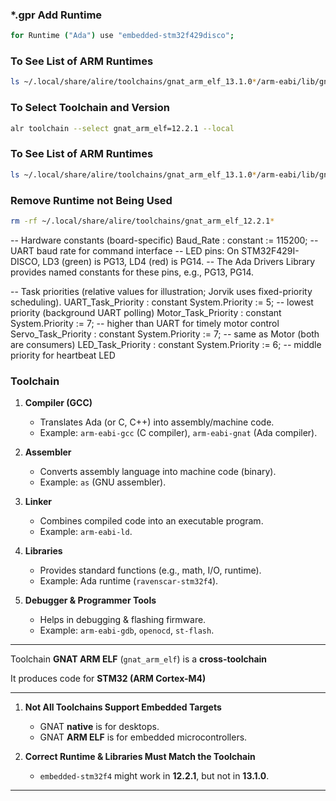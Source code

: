 


###  *.gpr Add Runtime
```bash
for Runtime ("Ada") use "embedded-stm32f429disco";
```
### To See List of ARM Runtimes
```bash
ls ~/.local/share/alire/toolchains/gnat_arm_elf_13.1.0*/arm-eabi/lib/gnat/
```

### To Select Toolchain and Version
```bash
alr toolchain --select gnat_arm_elf=12.2.1 --local
```
### To See List of ARM Runtimes
```bash
ls ~/.local/share/alire/toolchains/gnat_arm_elf_13.1.0*/arm-eabi/lib/gnat/
```
### Remove Runtime not Being Used
```Bash
rm -rf ~/.local/share/alire/toolchains/gnat_arm_elf_12.2.1*
```

   -- Hardware constants (board-specific)
   Baud_Rate    : constant := 115200;  -- UART baud rate for command interface
   -- LED pins: On STM32F429I-DISCO, LD3 (green) is PG13, LD4 (red) is PG14.
   -- The Ada Drivers Library provides named constants for these pins, e.g., PG13, PG14.

   -- Task priorities (relative values for illustration; Jorvik uses fixed-priority scheduling).
   UART_Task_Priority  : constant System.Priority := 5;   -- lowest priority (background UART polling)
   Motor_Task_Priority : constant System.Priority := 7;   -- higher than UART for timely motor control
   Servo_Task_Priority : constant System.Priority := 7;   -- same as Motor (both are consumers)
   LED_Task_Priority   : constant System.Priority := 6;   -- middle priority for heartbeat LED



### **Toolchain**
1. **Compiler (GCC)**  
   - Translates Ada (or C, C++) into assembly/machine code.  
   - Example: `arm-eabi-gcc` (C compiler), `arm-eabi-gnat` (Ada compiler).

2. **Assembler**  
   - Converts assembly language into machine code (binary).  
   - Example: `as` (GNU assembler).

3. **Linker**  
   - Combines compiled code into an executable program.  
   - Example: `arm-eabi-ld`.

4. **Libraries**  
   - Provides standard functions (e.g., math, I/O, runtime).  
   - Example: Ada runtime (`ravenscar-stm32f4`).

5. **Debugger & Programmer Tools**  
   - Helps in debugging & flashing firmware.  
   - Example: `arm-eabi-gdb`, `openocd`, `st-flash`.

---

Toolchain **GNAT ARM ELF** (`gnat_arm_elf`) is a **cross-toolchain**

It produces code for **STM32 (ARM Cortex-M4)**  

---

1. **Not All Toolchains Support Embedded Targets**  
   - GNAT **native** is for desktops.  
   - GNAT **ARM ELF** is for embedded microcontrollers.  

2. **Correct Runtime & Libraries Must Match the Toolchain**  
   - `embedded-stm32f4` might work in **12.2.1**, but not in **13.1.0**.

---
